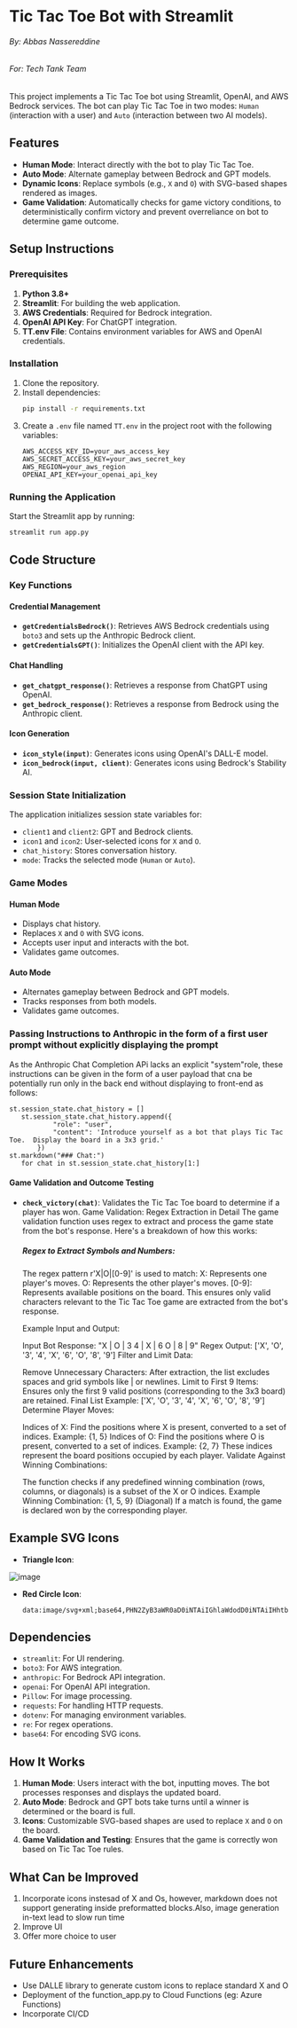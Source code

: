 # Tic Tac Toe Bot with Streamlit

###### By: Abbas Nassereddine ###### 

######  For: Tech Tank Team ###### 


This project implements a Tic Tac Toe bot using Streamlit, OpenAI, and AWS Bedrock services. The bot can play Tic Tac Toe in two modes: `Human` (interaction with a user) and `Auto` (interaction between two AI models).

## Features

- **Human Mode**: Interact directly with the bot to play Tic Tac Toe.
- **Auto Mode**: Alternate gameplay between Bedrock and GPT models.
- **Dynamic Icons**: Replace symbols (e.g., `X` and `O`) with SVG-based shapes rendered as images.
- **Game Validation**: Automatically checks for game victory conditions, to deterministically confirm victory and prevent overreliance on bot to determine game outcome.

## Setup Instructions

### Prerequisites

1. **Python 3.8+**
2. **Streamlit**: For building the web application.
3. **AWS Credentials**: Required for Bedrock integration.
4. **OpenAI API Key**: For ChatGPT integration.
5. **TT.env File**: Contains environment variables for AWS and OpenAI credentials.

### Installation

1. Clone the repository.
2. Install dependencies:
   ```bash
   pip install -r requirements.txt
   ```
3. Create a `.env` file named `TT.env` in the project root with the following variables:
   ```env
   AWS_ACCESS_KEY_ID=your_aws_access_key
   AWS_SECRET_ACCESS_KEY=your_aws_secret_key
   AWS_REGION=your_aws_region
   OPENAI_API_KEY=your_openai_api_key
   ```

### Running the Application

Start the Streamlit app by running:

```bash
streamlit run app.py
```

## Code Structure

### Key Functions

#### Credential Management

- **`getCredentialsBedrock()`**: Retrieves AWS Bedrock credentials using `boto3` and sets up the Anthropic Bedrock client.
- **`getCredentialsGPT()`**: Initializes the OpenAI client with the API key.

#### Chat Handling

- **`get_chatgpt_response()`**: Retrieves a response from ChatGPT using OpenAI.
- **`get_bedrock_response()`**: Retrieves a response from Bedrock using the Anthropic client.

#### Icon Generation

- **`icon_style(input)`**: Generates icons using OpenAI's DALL-E model.
- **`icon_bedrock(input, client)`**: Generates icons using Bedrock's Stability AI.

### Session State Initialization

The application initializes session state variables for:

- `client1` and `client2`: GPT and Bedrock clients.
- `icon1` and `icon2`: User-selected icons for `X` and `O`.
- `chat_history`: Stores conversation history.
- `mode`: Tracks the selected mode (`Human` or `Auto`).

### Game Modes

#### Human Mode

- Displays chat history.
- Replaces `X` and `O` with SVG icons.
- Accepts user input and interacts with the bot.
- Validates game outcomes.

#### Auto Mode

- Alternates gameplay between Bedrock and GPT models.
- Tracks responses from both models.
- Validates game outcomes.

### Passing Instructions to Anthropic in the form of a first user prompt without explicitly displaying the prompt

As the Anthropic Chat Completion APi lacks an explicit "system"role, these instructions can be given in the form of a user payload that cna be potentially run only in the back end without displaying to front-end as follows:

 ```
st.session_state.chat_history = []
    st.session_state.chat_history.append({
            "role": "user",
            "content": 'Introduce yourself as a bot that plays Tic Tac Toe.  Display the board in a 3x3 grid.' 
        })
st.markdown("### Chat:")
    for chat in st.session_state.chat_history[1:]

 ```


#### Game Validation and Outcome Testing

- **`check_victory(chat)`**: Validates the Tic Tac Toe board to determine if a player has won.
Game Validation: Regex Extraction in Detail
The game validation function uses regex to extract and process the game state from the bot's response. Here's a breakdown of how this works:

   ##### Regex to Extract Symbols and Numbers:
   
   The regex pattern r'X|O|[0-9]' is used to match:
   X: Represents one player's moves.
   O: Represents the other player's moves.
   [0-9]: Represents available positions on the board.
   This ensures only valid characters relevant to the Tic Tac Toe game are extracted from the bot's response.
   
   Example Input and Output:
   
   Input Bot Response:
   "X | O | 3
    4 | X | 6
    O | 8 | 9"
   Regex Output:
   ['X', 'O', '3', '4', 'X', '6', 'O', '8', '9']
   Filter and Limit Data:
   
   Remove Unnecessary Characters: After extraction, the list excludes spaces and grid symbols like | or newlines.
   Limit to First 9 Items: Ensures only the first 9 valid positions (corresponding to the 3x3 board) are retained.
   Final List Example:
   ['X', 'O', '3', '4', 'X', '6', 'O', '8', '9']
   Determine Player Moves:
   
   Indices of X: Find the positions where X is present, converted to a set of indices.
   Example: {1, 5}
   Indices of O: Find the positions where O is present, converted to a set of indices.
   Example: {2, 7}
   These indices represent the board positions occupied by each player.
   Validate Against Winning Combinations:
   
   The function checks if any predefined winning combination (rows, columns, or diagonals) is a subset of the X or O indices.
   Example Winning Combination: {1, 5, 9} (Diagonal)
   If a match is found, the game is declared won by the corresponding player.



## Example SVG Icons

- **Triangle Icon**:

  
![image](https://github.com/user-attachments/assets/ef14d224-63f4-498d-99f1-710ee028fea0)


- **Red Circle Icon**:
  ```
  data:image/svg+xml;base64,PHN2ZyB3aWR0aD0iNTAiIGhlaWdodD0iNTAiIHhtbG5zPSJodHRwOi8vd3d3LnczLm9yZy8yMDAwL3N2ZyI+PHNpcmNsZSBjeD0iMjUiIGN5PSIyNSIgcj0iMjAiIGZpbGw9InJlZCIgLz48L3N2Zz4=
  ```

## **Dependencies**

- `streamlit`: For UI rendering.
- `boto3`: For AWS integration.
- `anthropic`: For Bedrock API integration.
- `openai`: For OpenAI API integration.
- `Pillow`: For image processing.
- `requests`: For handling HTTP requests.
- `dotenv`: For managing environment variables.
- `re`: For regex operations.
- `base64`: For encoding SVG icons.


## How It Works

1. **Human Mode**: Users interact with the bot, inputting moves. The bot processes responses and displays the updated board.
2. **Auto Mode**: Bedrock and GPT bots take turns until a winner is determined or the board is full.
3. **Icons**: Customizable SVG-based shapes are used to replace `X` and `O` on the board.
4. **Game Validation and Testing**: Ensures that the game is correctly won based on Tic Tac Toe rules.

## What Can be Improved

1. Incorporate icons instesad of X and Os, however, markdown does not support generating inside preformatted blocks.Also, image generation in-text lead to slow run time
2. Improve UI
3. Offer more choice to user

## Future Enhancements

- Use DALLE library to generate custom icons to replace standard X and O
- Deployment of the function_app.py to Cloud Functions (eg: Azure Functions)
- Incorporate CI/CD

